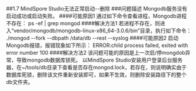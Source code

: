 ##1.7 MindSpore Studio无法正常启动--删除
###问题描述
Mongodb服务没有启动成功或启动失败。
####可能原因1
通过如下命令查看进程，Mongodb进程不存在：
ps -ef | grep mongod
####解决方法1
若进程不存在，则进入“vendor/mongodb/mongodb-linux-x86_64-3.0.6/bin”目录，执行如下命令：
./mongod --fork --dbpath /data/db --rest --syslog
####可能原因2
启动Mongodb报错，报错现象如下所示：
ERROR:child process failed, exited with error number 100
####解决方法2
该问题可能的原因是上一次启/停mongdob异常，导致mongodb数据库锁死。
以MindSpore Studio安装用户登录后台服务器，在~/tools/db目录下查看是否存在mongod.lock，若存在，则说明确实由于数据库死锁，删除该文件重新安装即可，如果不生效，则删除安装路径下的整个db文件夹。
